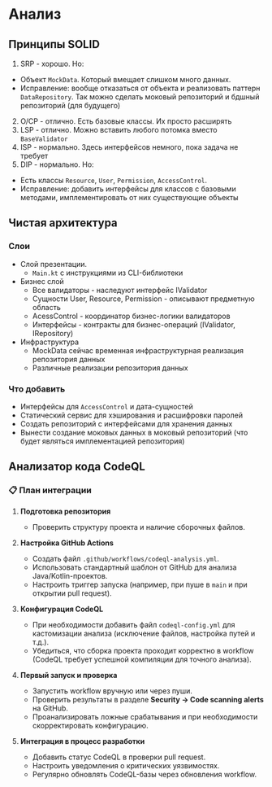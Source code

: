 # Анализ
## Принципы SOLID
1. SRP - хорошо. Но: 
- Объект `MockData`. Который вмещает слишком много данных.
- Исправление: вообще отказаться от объекта и реализовать паттерн `DataRepository`. Так можно сделать моковый репозиторий и бдшный репозиторий (для будущего)
2. O/CP - отлично. Есть базовые классы. Их просто расширять
3. LSP - отлично. Можно вставить любого потомка вместо `BaseValidator`
4. ISP - нормально. Здесь интерфейсов немного, пока задача не требует
5. DIP - нормально. Но:
- Есть классы `Resource`, `User`, `Permission`, `AccessControl`.
- Исправление: добавить интерфейсы для классов с базовыми методами, имплементировать от них существующие объекты

## Чистая архитектура
### Слои
- Слой презентации.
  - `Main.kt` с инструкциями из CLI-библиотеки
- Бизнес слой
  - Все валидаторы - наследуют интерфейс IValidator
  - Сущности User, Resource, Permission - описывают предметную область
  - AcessControl - координатор бизнес-логики валидаторов
  - Интерфейсы - контракты для бизнес-операций (IValidator, IRepository)
- Инфраструктура
  - MockData сейчас временная инфраструктурная реализация репозитория данных
  - Различные реализации репозитория данных
 
### Что добавить
- Интерфейсы для `AccessControl` и дата-сущностей
- Статический сервис для хэширования и расшифровки паролей
- Создать репозиторий с интерфейсами для хранения данных
- Вынести создание моковых данных в моковый репозиторий (что будет являться имплементацией репозитория)


## Анализатор кода CodeQL
### 📋 План интеграции

1. **Подготовка репозитория**
   - Проверить структуру проекта и наличие сборочных файлов.

2. **Настройка GitHub Actions**
   - Создать файл `.github/workflows/codeql-analysis.yml`.
   - Использовать стандартный шаблон от GitHub для анализа Java/Kotlin-проектов.
   - Настроить триггер запуска (например, при пуше в `main` и при открытии pull request).

3. **Конфигурация CodeQL**
   - При необходимости добавить файл `codeql-config.yml` для кастомизации анализа (исключение файлов, настройка путей и т.д.).
   - Убедиться, что сборка проекта проходит корректно в workflow (CodeQL требует успешной компиляции для точного анализа).

4. **Первый запуск и проверка**
   - Запустить workflow вручную или через пуши.
   - Проверить результаты в разделе **Security → Code scanning alerts** на GitHub.
   - Проанализировать ложные срабатывания и при необходимости скорректировать конфигурацию.

5. **Интеграция в процесс разработки**
   - Добавить статус CodeQL в проверки pull request.
   - Настроить уведомления о критических уязвимостях.
   - Регулярно обновлять CodeQL-базы через обновления workflow.
